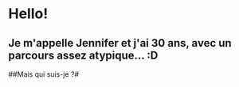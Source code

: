 <h1>Hello!</h1>

<h2>Je m'appelle Jennifer et j'ai 30 ans, avec un parcours assez atypique... :D</h2>

##Mais qui suis-je ?#
